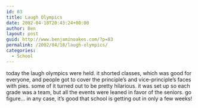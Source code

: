 ```yaml
---
id: 83
title: Laugh Olympics
date: 2002-04-18T20:43:24+00:00
author: Ben
layout: post
guid: http://www.benjaminoakes.com/?p=83
permalink: /2002/04/18/laugh-olympics/
categories:
  - School
---
```

today the laugh olympics were held. it shorted classes, which was good for everyone, and people got to cover the principle&#8217;s and vice-principle&#8217;s faces with pies. some of it turned out to be pretty hilarious. it was set up so each grade was a team, but all the events were leaned in favor of the seniors. go figure... in any case, it&#8217;s good that school is getting out in only a few weeks!